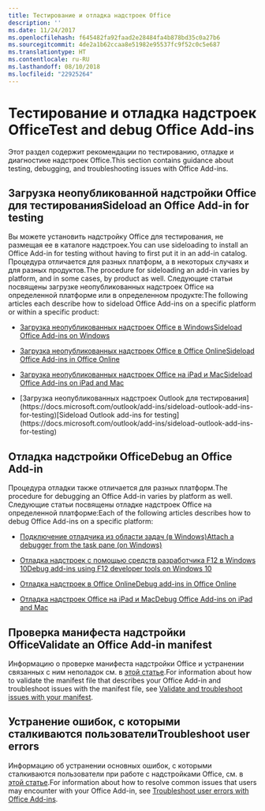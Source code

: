 ```yaml
---
title: Тестирование и отладка надстроек Office
description: ''
ms.date: 11/24/2017
ms.openlocfilehash: f645482fa92faad2e28484fa4b878bd35c0a27b6
ms.sourcegitcommit: 4de2a1b62ccaa8e51982e95537fc9f52c0c5e687
ms.translationtype: HT
ms.contentlocale: ru-RU
ms.lasthandoff: 08/10/2018
ms.locfileid: "22925264"
---
```

# <a name="test-and-debug-office-add-ins"></a><span data-ttu-id="2aa06-102">Тестирование и отладка надстроек Office</span><span class="sxs-lookup"><span data-stu-id="2aa06-102">Test and debug Office Add-ins</span></span>

<span data-ttu-id="2aa06-103">Этот раздел содержит рекомендации по тестированию, отладке и диагностике надстроек Office.</span><span class="sxs-lookup"><span data-stu-id="2aa06-103">This section contains guidance about testing, debugging, and troubleshooting issues with Office Add-ins.</span></span>

## <a name="sideload-an-office-add-in-for-testing"></a><span data-ttu-id="2aa06-104">Загрузка неопубликованной надстройки Office для тестирования</span><span class="sxs-lookup"><span data-stu-id="2aa06-104">Sideload an Office Add-in for testing</span></span>

<span data-ttu-id="2aa06-105">Вы можете установить надстройку Office для тестирования, не размещая ее в каталоге надстроек.</span><span class="sxs-lookup"><span data-stu-id="2aa06-105">You can use sideloading to install an Office Add-in for testing without having to first put it in an add-in catalog.</span></span> <span data-ttu-id="2aa06-106">Процедура отличается для разных платформ, а в некоторых случаях и для разных продуктов.</span><span class="sxs-lookup"><span data-stu-id="2aa06-106">The procedure for sideloading an add-in varies by platform, and in some cases, by product as well.</span></span> <span data-ttu-id="2aa06-107">Следующие статьи посвящены загрузке неопубликованных надстроек Office на определенной платформе или в определенном продукте:</span><span class="sxs-lookup"><span data-stu-id="2aa06-107">The following articles each describe how to sideload Office Add-ins on a specific platform or within a specific product:</span></span>

- [<span data-ttu-id="2aa06-108">Загрузка неопубликованных надстроек Office в Windows</span><span class="sxs-lookup"><span data-stu-id="2aa06-108">Sideload Office Add-ins on Windows</span></span>](create-a-network-shared-folder-catalog-for-task-pane-and-content-add-ins.md)

- [<span data-ttu-id="2aa06-109">Загрузка неопубликованных надстроек Office в Office Online</span><span class="sxs-lookup"><span data-stu-id="2aa06-109">Sideload Office Add-ins in Office Online</span></span>](sideload-office-add-ins-for-testing.md)

- [<span data-ttu-id="2aa06-110">Загрузка неопубликованных надстроек Office на iPad и Mac</span><span class="sxs-lookup"><span data-stu-id="2aa06-110">Sideload Office Add-ins on iPad and Mac</span></span>](sideload-an-office-add-in-on-ipad-and-mac.md)

- <span data-ttu-id="2aa06-111">
  [Загрузка неопубликованных надстроек Outlook для тестирования](https://docs.microsoft.com/outlook/add-ins/sideload-outlook-add-ins-for-testing)</span><span class="sxs-lookup"><span data-stu-id="2aa06-111">[Sideload Outlook add-ins for testing](https://docs.microsoft.com/outlook/add-ins/sideload-outlook-add-ins-for-testing)</span></span>

## <a name="debug-an-office-add-in"></a><span data-ttu-id="2aa06-112">Отладка надстройки Office</span><span class="sxs-lookup"><span data-stu-id="2aa06-112">Debug an Office Add-in</span></span>

<span data-ttu-id="2aa06-113">Процедура отладки также отличается для разных платформ.</span><span class="sxs-lookup"><span data-stu-id="2aa06-113">The procedure for debugging an Office Add-in varies by platform as well.</span></span> <span data-ttu-id="2aa06-114">Следующие статьи посвящены отладке надстроек Office на определенной платформе:</span><span class="sxs-lookup"><span data-stu-id="2aa06-114">Each of the following articles describes how to debug Office Add-ins on a specific platform:</span></span>

- [<span data-ttu-id="2aa06-115">Подключение отладчика из области задач (в Windows)</span><span class="sxs-lookup"><span data-stu-id="2aa06-115">Attach a debugger from the task pane (on Windows)</span></span>](attach-debugger-from-task-pane.md)

- [<span data-ttu-id="2aa06-116">Отладка надстроек с помощью средств разработчика F12 в Windows 10</span><span class="sxs-lookup"><span data-stu-id="2aa06-116">Debug add-ins using F12 developer tools on Windows 10</span></span>](debug-add-ins-using-f12-developer-tools-on-windows-10.md)

- [<span data-ttu-id="2aa06-117">Отладка надстроек в Office Online</span><span class="sxs-lookup"><span data-stu-id="2aa06-117">Debug add-ins in Office Online</span></span>](debug-add-ins-in-office-online.md)

- [<span data-ttu-id="2aa06-118">Отладка надстроек Office на iPad и Mac</span><span class="sxs-lookup"><span data-stu-id="2aa06-118">Debug Office Add-ins on iPad and Mac</span></span>](debug-office-add-ins-on-ipad-and-mac.md)

## <a name="validate-an-office-add-in-manifest"></a><span data-ttu-id="2aa06-119">Проверка манифеста надстройки Office</span><span class="sxs-lookup"><span data-stu-id="2aa06-119">Validate an Office Add-in manifest</span></span>

<span data-ttu-id="2aa06-120">Информацию о проверке манифеста надстройки Office и устранении связанных с ним неполадок см. в [этой статье](troubleshoot-manifest.md).</span><span class="sxs-lookup"><span data-stu-id="2aa06-120">For information about how to validate the manifest file that describes your Office Add-in and troubleshoot issues with the manifest file, see [Validate and troubleshoot issues with your manifest](troubleshoot-manifest.md).</span></span>

## <a name="troubleshoot-user-errors"></a><span data-ttu-id="2aa06-121">Устранение ошибок, с которыми сталкиваются пользователи</span><span class="sxs-lookup"><span data-stu-id="2aa06-121">Troubleshoot user errors</span></span>

<span data-ttu-id="2aa06-122">Информацию об устранении основных ошибок, с которыми сталкиваются пользователи при работе с надстройками Office, см. в [этой статье](testing-and-troubleshooting.md).</span><span class="sxs-lookup"><span data-stu-id="2aa06-122">For information about how to resolve common issues that users may encounter with your Office Add-in, see [Troubleshoot user errors with Office Add-ins](testing-and-troubleshooting.md).</span></span>